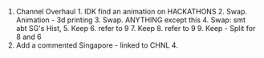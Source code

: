 1. Channel Overhaul
        1. IDK find an animation on HACKATHONS
        2. Swap. Animation - 3d printing
        3. Swap. ANYTHING except this
        4. Swap: smt abt SG's Hist, 
        5. Keep
        6. refer to 9
        7. Keep
        8. refer to 9
        9. Keep - Split for 8 and 6
2. Add a commented Singapore - linked to CHNL 4.